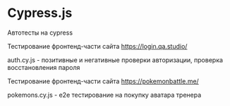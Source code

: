 # Cypress.js
Автотесты на cypress

Тестирование фронтенд-части сайта https://login.qa.studio/

auth.cy.js - позитивные и негативные проверки авторизации, проверка восстановления пароля

Тестирование фронтенд-части сайта https://pokemonbattle.me/

pokemons.cy.js - е2е тестирование на покупку аватара тренера
